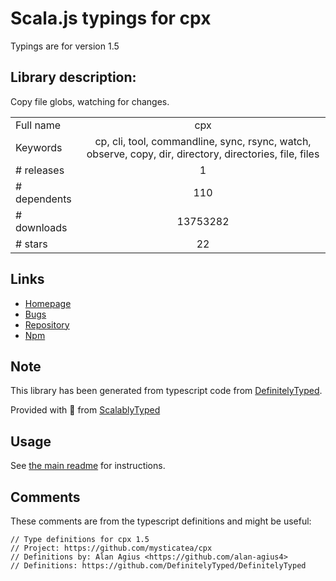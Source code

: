 
# Scala.js typings for cpx

Typings are for version 1.5

## Library description:
Copy file globs, watching for changes.

|                    |                 |
| ------------------ | :-------------: |
| Full name          | cpx |
| Keywords           | cp, cli, tool, commandline, sync, rsync, watch, observe, copy, dir, directory, directories, file, files |
| # releases         | 1 |
| # dependents       | 110 |
| # downloads        | 13753282 |
| # stars            | 22 |

## Links
- [Homepage](https://github.com/mysticatea/cpx)
- [Bugs](https://github.com/mysticatea/cpx/issues)
- [Repository](https://github.com/mysticatea/cpx)
- [Npm](https://www.npmjs.com/package/cpx)
    


## Note
This library has been generated from typescript code from [DefinitelyTyped](https://definitelytyped.org).

Provided with :purple_heart: from [ScalablyTyped](https://github.com/oyvindberg/ScalablyTyped)

## Usage
See [the main readme](../../readme.md) for instructions.

## Comments

These comments are from the typescript definitions and might be useful:
```
// Type definitions for cpx 1.5
// Project: https://github.com/mysticatea/cpx
// Definitions by: Alan Agius <https://github.com/alan-agius4>
// Definitions: https://github.com/DefinitelyTyped/DefinitelyTyped

```

